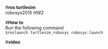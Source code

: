 #**ros turtlesim**  
robosys2015 HW2  

#**How to**  
Run the following command  
`$roslaunch turtlesim_robosys robosys.launch`

#**video**  
